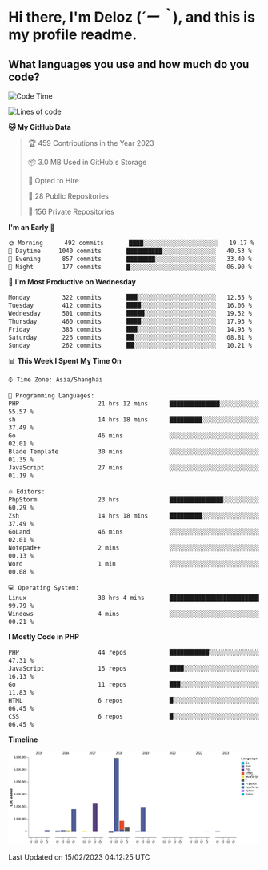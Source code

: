 # **Hi there, I'm Deloz (*´ー｀*), and this is my profile readme.**
<!--  [![Profile views](https://gpvc.arturio.dev/dank-del)](https://github.com/dank-del) -->
## **What languages you use and how much do you code?**

<!--START_SECTION:waka-->
![Code Time](http://img.shields.io/badge/Code%20Time-833%20hrs%208%20mins-blue)

![Lines of code](https://img.shields.io/badge/From%20Hello%20World%20I%27ve%20Written-13%20Million%20lines%20of%20code-blue)

**🐱 My GitHub Data** 

> 🏆 459 Contributions in the Year 2023
 > 
> 📦 3.0 MB Used in GitHub's Storage 
 > 
> 💼 Opted to Hire
 > 
> 📜 28 Public Repositories 
 > 
> 🔑 156 Private Repositories  
 > 
**I'm an Early 🐤** 

```text
🌞 Morning      492 commits       ████░░░░░░░░░░░░░░░░░░░░░   19.17 % 
🌆 Daytime     1040 commits       ██████████░░░░░░░░░░░░░░░   40.53 % 
🌃 Evening      857 commits       ████████░░░░░░░░░░░░░░░░░   33.40 % 
🌙 Night        177 commits       █░░░░░░░░░░░░░░░░░░░░░░░░   06.90 % 

```
📅 **I'm Most Productive on Wednesday** 

```text
Monday         322 commits       ███░░░░░░░░░░░░░░░░░░░░░░   12.55 % 
Tuesday        412 commits       ████░░░░░░░░░░░░░░░░░░░░░   16.06 % 
Wednesday      501 commits       █████░░░░░░░░░░░░░░░░░░░░   19.52 % 
Thursday       460 commits       ████░░░░░░░░░░░░░░░░░░░░░   17.93 % 
Friday         383 commits       ███░░░░░░░░░░░░░░░░░░░░░░   14.93 % 
Saturday       226 commits       ██░░░░░░░░░░░░░░░░░░░░░░░   08.81 % 
Sunday         262 commits       ██░░░░░░░░░░░░░░░░░░░░░░░   10.21 % 

```


📊 **This Week I Spent My Time On** 

```text
⌚︎ Time Zone: Asia/Shanghai

💬 Programming Languages: 
PHP                      21 hrs 12 mins      ██████████████░░░░░░░░░░░   55.57 % 
sh                       14 hrs 18 mins      █████████░░░░░░░░░░░░░░░░   37.49 % 
Go                       46 mins             ░░░░░░░░░░░░░░░░░░░░░░░░░   02.01 % 
Blade Template           30 mins             ░░░░░░░░░░░░░░░░░░░░░░░░░   01.35 % 
JavaScript               27 mins             ░░░░░░░░░░░░░░░░░░░░░░░░░   01.19 % 

🔥 Editors: 
PhpStorm                 23 hrs              ███████████████░░░░░░░░░░   60.29 % 
Zsh                      14 hrs 18 mins      █████████░░░░░░░░░░░░░░░░   37.49 % 
GoLand                   46 mins             ░░░░░░░░░░░░░░░░░░░░░░░░░   02.01 % 
Notepad++                2 mins              ░░░░░░░░░░░░░░░░░░░░░░░░░   00.13 % 
Word                     1 min               ░░░░░░░░░░░░░░░░░░░░░░░░░   00.08 % 

💻 Operating System: 
Linux                    38 hrs 4 mins       █████████████████████████   99.79 % 
Windows                  4 mins              ░░░░░░░░░░░░░░░░░░░░░░░░░   00.21 % 

```

**I Mostly Code in PHP** 

```text
PHP                      44 repos            ███████████░░░░░░░░░░░░░░   47.31 % 
JavaScript               15 repos            ████░░░░░░░░░░░░░░░░░░░░░   16.13 % 
Go                       11 repos            ███░░░░░░░░░░░░░░░░░░░░░░   11.83 % 
HTML                     6 repos             █░░░░░░░░░░░░░░░░░░░░░░░░   06.45 % 
CSS                      6 repos             █░░░░░░░░░░░░░░░░░░░░░░░░   06.45 % 

```


**Timeline**

![Chart not found](https://raw.githubusercontent.com/deloz/deloz/main/charts/bar_graph.png) 


 Last Updated on 15/02/2023 04:12:25 UTC
<!--END_SECTION:waka-->
